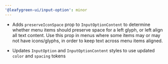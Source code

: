 ```yaml
---
'@leafygreen-ui/input-option': minor
---
```


- Adds `preserveIconSpace` prop to `InputOptionContent` to determine whether menu items should preserve space for a left glyph, or left align all text content. Use this prop in menus where some items may or may not have icons/glyphs, in order to keep text across menu items aligned.

- Updates `InputOption` and `InputOptionContent` styles to use updated `color` and `spacing` tokens
